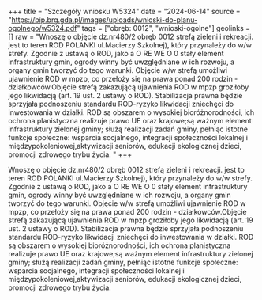 +++
title = "Szczegóły wniosku W5324"
date = "2024-06-14"
source = "https://bip.brg.gda.pl/images/uploads/wnioski-do-planu-ogolnego/w5324.pdf"
tags = ["obręb: 0012", "wnioski-ogolne"]
geolinks = []
raw = "Wnoszę o objęcie dz.nr480/2 obręb 0012 strefą zieleni i rekreacji. jest to teren ROD POLANKI ul.Macierzy Szkolnej), który przynależy do w/w strefy. Zgodnie z ustawą o ROD, jako a O RE WE O 0 stały element infrastruktury gmin, ogrody winny być uwzględniane w ich rozwoju, a organy gmin tworzyć do tego warunki. Objęcie w/w strefą umożliwi ujawnienie ROD w mpzp, co przełoży się na prawa ponad 200 rodzin - działkowców.Objęcie strefą zakazującą ujawnienia ROD w mpzp groziłoby jego likwidacją (art. 19 ust. 2 ustawy o ROD). Stabilizacja prawna będzie sprzyjała podnoszeniu standardu ROD-ryzyko likwidacji zniechęci do inwestowania w działki. ROD są obszarem o wysokiej bioróżnorodności, ich ochrona planistyczna realizuje prawo UE oraz krajowe;są ważnym element infrastruktury zielonej gminy; służą realizacji zadań gminy, pełniąc istotne funkcje społeczne: wsparcia socjalnego, integracji społeczności lokalnej i międzypokoleniowej,aktywizacji seniorów, edukacji ekologicznej dzieci, promocji zdrowego trybu życia. "
+++

Wnoszę o objęcie dz.nr480/2 obręb 0012 strefą zieleni i rekreacji. jest to teren ROD
POLANKI ul.Macierzy Szkolnej), który przynależy do w/w strefy. Zgodnie z ustawą o ROD, jako
a O RE WE O 0
stały element infrastruktury gmin, ogrody winny być uwzględniane w ich rozwoju, a organy gmin
tworzyć do tego warunki. Objęcie w/w strefą umożliwi ujawnienie ROD w mpzp, co przełoży się
na prawa ponad 200 rodzin - działkowców.Objęcie strefą zakazującą ujawnienia ROD w mpzp
groziłoby jego likwidacją (art. 19 ust. 2 ustawy o ROD). Stabilizacja prawna będzie sprzyjała
podnoszeniu standardu ROD-ryzyko likwidacji zniechęci do inwestowania w działki. ROD są
obszarem o wysokiej bioróżnorodności, ich ochrona planistyczna realizuje prawo UE oraz
krajowe;są ważnym element infrastruktury zielonej gminy; służą realizacji zadań gminy, pełniąc
istotne funkcje społeczne: wsparcia socjalnego, integracji społeczności lokalnej i
międzypokoleniowej,aktywizacji seniorów, edukacji ekologicznej dzieci, promocji zdrowego trybu
życia.




